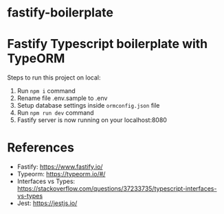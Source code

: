 # fastify-boilerplate

# Fastify Typescript boilerplate  with TypeORM

Steps to run this project on local:

1. Run `npm i` command
2. Rename file .env.sample to .env
3. Setup database settings inside `ormconfig.json` file
4. Run `npm run dev` command
5. Fastify server is now running on your localhost:8080

# References
- Fastify: https://www.fastify.io/
- Typeorm: https://typeorm.io/#/
- Interfaces vs Types: https://stackoverflow.com/questions/37233735/typescript-interfaces-vs-types
- Jest: https://jestjs.io/